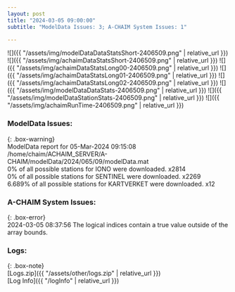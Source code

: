 ```yaml
---
layout: post
title: "2024-03-05 09:00:00"
subtitle: "ModelData Issues: 3; A-CHAIM System Issues: 1"

---
```


![]({{ "/assets/img/modelDataDataStatsShort-2406509.png" | relative_url }})
![]({{ "/assets/img/achaimDataStatsShort-2406509.png" | relative_url }})
![]({{ "/assets/img/achaimDataStatsLong00-2406509.png" | relative_url }})
![]({{ "/assets/img/achaimDataStatsLong01-2406509.png" | relative_url }})
![]({{ "/assets/img/achaimDataStatsLong02-2406509.png" | relative_url }})
![]({{ "/assets/img/modelDataDataStats-2406509.png" | relative_url }})
![]({{ "/assets/img/modelDataStationStats-2406509.png" | relative_url }})
![]({{ "/assets/img/achaimRunTime-2406509.png" | relative_url }})


### ModelData Issues:  
  
{: .box-warning}  
 ModelData report for 05-Mar-2024 09:15:08   
 /home/chaim/ACHAIM_SERVER/A-CHAIM/modelData/2024/065/09/modelData.mat   
 0% of all possible stations for IONO were downloaded. x2814   
 0% of all possible stations for SENTINEL were downloaded. x2269   
 6.689% of all possible stations for KARTVERKET were downloaded. x12   
  
### A-CHAIM System Issues:  
  
{: .box-error}  
2024-03-05 08:37:56 The logical indices contain a true value outside of the array bounds.  

### Logs:  
  
{: .box-note}  
[Logs.zip]({{ "/assets/other/logs.zip" | relative_url }})  
[Log Info]({{ "/logInfo" | relative_url }})  
